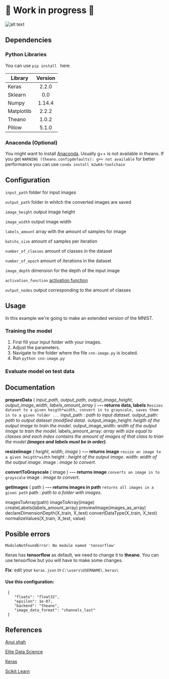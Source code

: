 
# 🔨 Work in progress 🔨
![alt text](https://s3.amazonaws.com/keras.io/img/keras-logo-2018-large-1200.png)

## Dependencies

### Python Libraries
You can use `pip install ` here.

| Library        | Version           |
| -------- |:-------:|
| Keras | 2.2.0 |
| Sklearn | 0.0 | 
| Numpy | 1.14.4 | 
| Matplotlib| 2.2.2 | 
| Theano | 1.0.2 | 
| Pillow | 5.1.0 | 

### Anaconda (Optional)

You might want to install [Anaconda](https://www.anaconda.com/download/).
Usually g++ is not available in theano. 
If you get
`WARNING (theano.configdefaults): g++ not available`
for better performance you can use `conda install m2w64-toolchain`

## Configuration
`input_path` folder for input images

`output_path` folder in whitch the converted images are saved

`image_height` output image height

`image_width` output image width 

`labels_amount` array with the amount of samples for image

`batchs_size` amount of samples per iteration

`number_of_classes` amount of classes in the dataset

`number_of_epoch`   amount of iterations in the dataset

`image_depth`  dimension for the depth of the input image

`activation_function` [activation function](https://keras.io/activations/)

`output_nodes` output corresponding to the amount of classes


## Usage
In this example we're going to make an extended version of the MNIST.
### Training the model
1. First fill your input folder with your images.
2. Adjust the parameters.
3. Navigate to the folder where the file `cnn-image.py` is located.
4. Run `python cnn-image.py`

### Evaluate model on test data
## Documentation

**prepareData** ( *input_path*, *output_path*, *output_image_height*, *output_image_width*, *labels_amount_array* ) __--- returns data, labels__
`Resizes dataset to a given heigth*width, convert in to grayscale, saves them in to a given folder ...`
input_path : *path to input dataset*.
output_path: *path to output dataset (modified data)*.
output_image_height: *heigth of the output image to train the model*.
output_image_width: *width of the output image to train the model*.
labels_amount_array: *array with size equal to classes and each index contains the amount of images of that class to trian the model **(images and labels must be in order)***.

**resizeImage** ( *height*, *width*, *image* ) __--- returns image__
`resize an image to a given heigth*width`
height : *height of the output image*.
width: *width of the output image*.
image : *image to convert*.

**convertToGrayscale** ( image ) __--- returns image__
`converts an image in to grayscale`
image : *image to convert*.

**getImages** ( path ) __--- returns images in path__
`returns all images in a given path`
path : *path to a folder with images*.

imagesToArray(path)
imageToArray(image)
createLabels(labels_amount_array)
previewImage(images_as_array)
declareDimensionDepth(X_train, X_test)
convertDataType(X_train, X_test)
normalizeValues(X_train, X_test, value)
## Posible errors


`ModuleNotFoundError: No module named 'tensorflow'`

Keras has __tensorflow__ as default, we need to change it to __theano__. You can use tensorflow but you will have to make some changes.  

**Fix**: edit your `keras.json` in `C:\users\USERNAME\.keras\`


#### Use this configuration:

	 {    
	    "floatx": "float32",
	    "epsilon": 1e-07,
	    "backend": "theano",
	    "image_data_format": "channels_last"
	 }
## References
[Anuj shah](https://www.youtube.com/watch?v=2pQOXjpO_u0)

[Elite Data Science](https://elitedatascience.com/keras-tutorial-deep-learning-in-python)

[Keras](keras.io/)

[Scikit Learn](http://scikit-learn.org)
